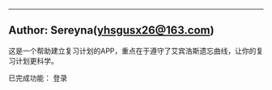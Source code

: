 ---------------------------------------------
Author: Sereyna(yhsgusx26@163.com)
---------------------------------------------
这是一个帮助建立复习计划的APP，重点在于遵守了艾宾浩斯遗忘曲线，让你的复习计划更科学。

已完成功能：
	登录
